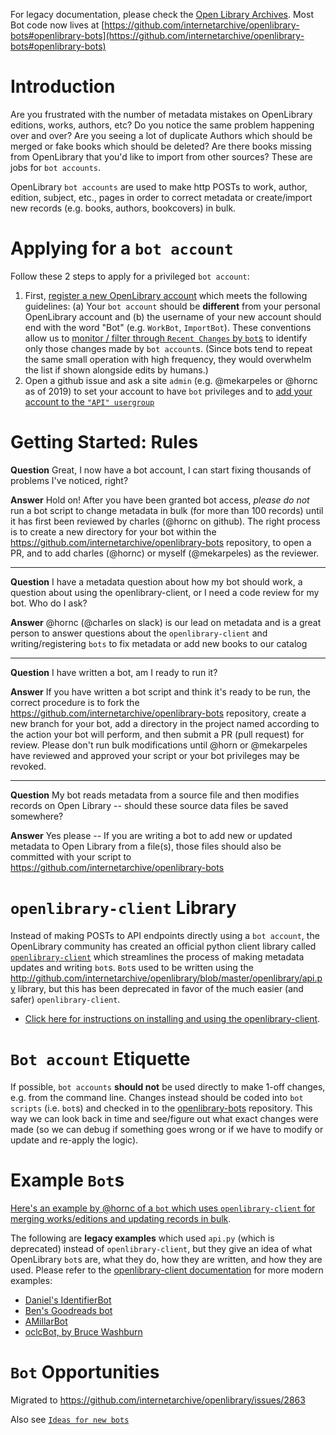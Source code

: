 For legacy documentation, please check the [Open Library Archives](https://openlibrary.org/dev/docs/bots?v=12). Most Bot code now lives at [https://github.com/internetarchive/openlibrary-bots#openlibrary-bots](https://github.com/internetarchive/openlibrary-bots#openlibrary-bots)

# Introduction

Are you frustrated with the number of metadata mistakes on OpenLibrary editions, works, authors, etc? Do you notice the same problem happening over and over? Are you seeing a lot of duplicate Authors which should be merged or fake books which should be deleted? Are there books missing from OpenLibrary that you'd like to import from other sources? These are jobs for `bot accounts`.

OpenLibrary `bot accounts` are used to make http POSTs to work, author, edition, subject, etc., pages in order to correct metadata or create/import new records (e.g. books, authors, bookcovers) in bulk. 

# Applying for a `bot account`

Follow these 2 steps to apply for a privileged `bot account`:
1) First, [register a new OpenLibrary account](https://openlibrary.org/account/create) which meets the following guidelines: (a) Your `bot account` should be **different** from your personal OpenLibrary account and (b) the username of your new account should end with the word "Bot" (e.g. `WorkBot`, `ImportBot`). These conventions allow us to [monitor / filter through `Recent Changes` by `bot`s](https://openlibrary.org/recentchanges#bots) to identify only those changes made by `bot account`s. (Since bots tend to repeat the same small operation with high frequency, they would overwhelm the list if shown alongside edits by humans.)
2) Open a github issue and ask a site `admin` (e.g. @mekarpeles or @hornc as of 2019) to set your account to have `bot` privileges and to [add your account to the `"API" usergroup`](http://openlibrary.org/usergroup/api?m=edit)

# Getting Started: Rules

**Question** Great, I now have a bot account, I can start fixing thousands of problems I've noticed, right?

**Answer** Hold on! After you have been granted bot access, *please do not* run a bot script to change metadata in bulk (for more than 100 records) until it has first been reviewed by charles (@hornc on github). The right process is to create a new directory for your bot within the https://github.com/internetarchive/openlibrary-bots repository, to open a PR, and to add charles (@hornc) or myself (@mekarpeles) as the reviewer. 

***

**Question** I have a metadata question about how my bot should work, a question about using the openlibrary-client, or I need a code review for my bot. Who do I ask?

**Answer** @hornc (@charles on slack) is our lead on metadata and is a great person to answer questions about the `openlibrary-client` and writing/registering `bots` to fix metadata or add new books to our catalog

***

**Question** I have written a bot, am I ready to run it?

**Answer** If you have written a bot script and think it's ready to be run, the correct procedure is to fork the https://github.com/internetarchive/openlibrary-bots repository, create a new branch for your bot, add a directory in the project named according to the action your bot will perform, and then submit a PR (pull request) for review. Please don't run bulk modifications until @horn or @mekarpeles have reviewed and approved your script or your bot privileges may be revoked.

*** 

**Question** My bot reads metadata from a source file and then modifies records on Open Library -- should these source data files be saved somewhere?

**Answer** Yes please -- If you are writing a bot to add new or updated metadata to Open Library from a file(s), those files should also be committed with your script to https://github.com/internetarchive/openlibrary-bots

# `openlibrary-client` Library

Instead of making POSTs to API endpoints directly using a `bot account`, the OpenLibrary community has created an official python client library called [`openlibrary-client`](https://github.com/internetarchive/openlibrary-client) which streamlines the process of making metadata updates and writing `bot`s. `Bot`s used to be written using the http://github.com/internetarchive/openlibrary/blob/master/openlibrary/api.py library, but this has been deprecated in favor of the much easier (and safer) `openlibrary-client`.

- [Click here for instructions on installing and using the openlibrary-client](https://github.com/internetarchive/openlibrary-client).

# `Bot account` Etiquette 

If possible, `bot accounts` **should not** be used directly to make 1-off changes, e.g. from the command line. Changes instead should be coded into `bot scripts` (i.e. `bot`s) and checked in to the [openlibrary-bots](github.com/internetarchive/openlibrary-bots) repository. This way we can look back in time and see/figure out what exact changes were made (so we can debug if something goes wrong or if we have to modify or update and re-apply the logic).

# Example `Bot`s

[Here's an example by @hornc of a `bot` which uses `openlibrary-client` for merging works/editions and updating records in bulk](https://github.com/hornc/catharbot).

The following are **legacy examples** which used `api.py` (which is deprecated) instead of `openlibrary-client`, but they give an idea of what OpenLibrary `bot`s are, what they do, how they are written, and how they are used. Please refer to the [openlibrary-client documentation](https://github.com/internetarchive/openlibrary-client) for more modern examples:

- [Daniel's IdentifierBot](http://github.com/dmontalvo/IdentifierBot/blob/master/fastadder.py)
- [Ben's Goodreads bot](https://github.com/internetarchive/openlibrary/blob/master/scripts/2010/04/import_goodreads_ids.py)
- [AMillarBot](http://openlibrary.org/people/AMillarBot)
- [oclcBot, by Bruce Washburn](http://openlibrary.org/people/oclcBot)

# `Bot` Opportunities
Migrated to https://github.com/internetarchive/openlibrary/issues/2863

Also see [`Ideas for new bots`](https://github.com/internetarchive/openlibrary-bots/labels/Ideas%20for%20new%20bots)